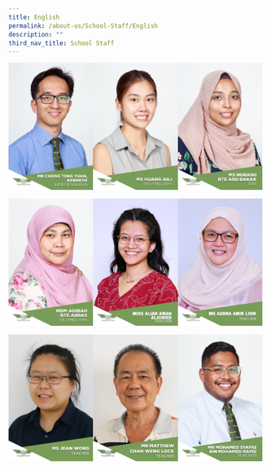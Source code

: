 ```yaml
---
title: English
permalink: /about-us/School-Staff/English
description: ""
third_nav_title: School Staff
---
```

<img src="/images/Mr%20Chong%20Teng%20Yuan,%20Kenneth.jpg" 
     style="width:33%;float:left"><img src="/images/Ms%20Huang%20Aili.jpg" 
     style="width:33%;float:left"><img src="/images/Ms%20Nuraini%20Bte%20Abu%20Bakar.jpg" 
     style="width:33%">
	
<img src="/images/Mdm%20Adibah%20Bte%20Abbas.jpg" 
     style="width:33%;float:left"><img src="/images/N04%20MISS%20ALIAH%20AMAN%20ALJUNIED.jpeg" 
     style="width:33%;float:left"><img src="/images/F01%20MS%20AUDRA%20AMIR%20LIOW.jpeg" 
     style="width:33%">

<img src="/images/MS%20JEAN%20WONG.jpeg" 
     style="width:33%;float:left"><img src="/images/MR%20MATTHEW%20CHAN%20WENG%20LOCK.jpeg" 
     style="width:33%;float:left"><img src="/images/Mr%20Mohamed%20Syafiq%20Bin%20Mohamed%20Rafid.jpg" 
     style="width:33%">
		 

